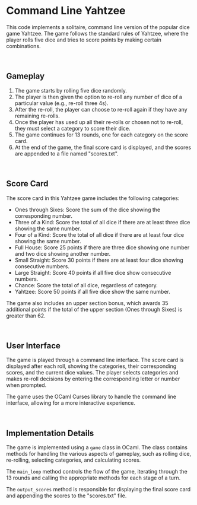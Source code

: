 <br>

# Command Line Yahtzee

This code implements a solitaire, command line version of the popular dice game Yahtzee. The game follows the standard rules of Yahtzee, where the player rolls five dice and tries to score points by making certain combinations.

<br>

## Gameplay

1. The game starts by rolling five dice randomly.
2. The player is then given the option to re-roll any number of dice of a particular value (e.g., re-roll three 4s).
3. After the re-roll, the player can choose to re-roll again if they have any remaining re-rolls.
4. Once the player has used up all their re-rolls or chosen not to re-roll, they must select a category to score their dice.
5. The game continues for 13 rounds, one for each category on the score card.
6. At the end of the game, the final score card is displayed, and the scores are appended to a file named "scores.txt".

<br>

## Score Card

The score card in this Yahtzee game includes the following categories:

- Ones through Sixes: Score the sum of the dice showing the corresponding number.
- Three of a Kind: Score the total of all dice if there are at least three dice showing the same number.
- Four of a Kind: Score the total of all dice if there are at least four dice showing the same number.
- Full House: Score 25 points if there are three dice showing one number and two dice showing another number.
- Small Straight: Score 30 points if there are at least four dice showing consecutive numbers.
- Large Straight: Score 40 points if all five dice show consecutive numbers.
- Chance: Score the total of all dice, regardless of category.
- Yahtzee: Score 50 points if all five dice show the same number.

The game also includes an upper section bonus, which awards 35 additional points if the total of the upper section (Ones through Sixes) is greater than 62.

<br>

## User Interface

The game is played through a command line interface. The score card is displayed after each roll, showing the categories, their corresponding scores, and the current dice values. The player selects categories and makes re-roll decisions by entering the corresponding letter or number when prompted.

The game uses the OCaml Curses library to handle the command line interface, allowing for a more interactive experience.

<br>

## Implementation Details

The game is implemented using a `game` class in OCaml. The class contains methods for handling the various aspects of gameplay, such as rolling dice, re-rolling, selecting categories, and calculating scores.

The `main_loop` method controls the flow of the game, iterating through the 13 rounds and calling the appropriate methods for each stage of a turn.

The `output_scores` method is responsible for displaying the final score card and appending the scores to the "scores.txt" file.

<br>
